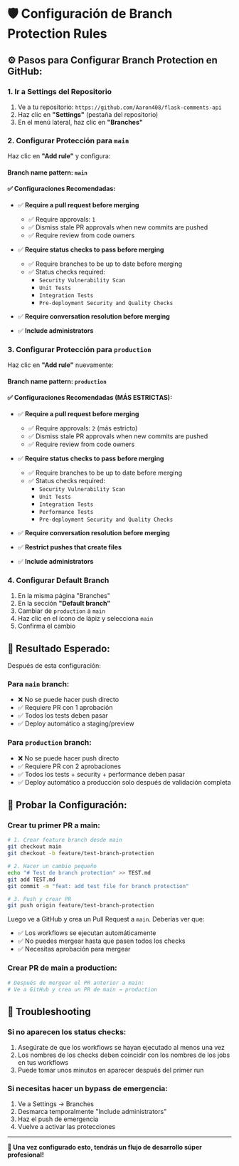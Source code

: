 # 🛡️ Configuración de Branch Protection Rules

## ⚙️ **Pasos para Configurar Branch Protection en GitHub:**

### **1. Ir a Settings del Repositorio**
1. Ve a tu repositorio: `https://github.com/Aaron408/flask-comments-api`
2. Haz clic en **"Settings"** (pestaña del repositorio)
3. En el menú lateral, haz clic en **"Branches"**

### **2. Configurar Protección para `main`**

Haz clic en **"Add rule"** y configura:

#### **Branch name pattern:** `main`

#### **✅ Configuraciones Recomendadas:**
- ✅ **Require a pull request before merging**
  - ✅ Require approvals: `1`
  - ✅ Dismiss stale PR approvals when new commits are pushed
  - ✅ Require review from code owners

- ✅ **Require status checks to pass before merging**
  - ✅ Require branches to be up to date before merging
  - ✅ Status checks required: 
    - `Security Vulnerability Scan`
    - `Unit Tests`
    - `Integration Tests`
    - `Pre-deployment Security and Quality Checks`

- ✅ **Require conversation resolution before merging**
- ✅ **Include administrators**

### **3. Configurar Protección para `production`**

Haz clic en **"Add rule"** nuevamente:

#### **Branch name pattern:** `production`

#### **✅ Configuraciones Recomendadas (MÁS ESTRICTAS):**
- ✅ **Require a pull request before merging**
  - ✅ Require approvals: `2` (más estricto)
  - ✅ Dismiss stale PR approvals when new commits are pushed
  - ✅ Require review from code owners

- ✅ **Require status checks to pass before merging**
  - ✅ Require branches to be up to date before merging
  - ✅ Status checks required:
    - `Security Vulnerability Scan`
    - `Unit Tests` 
    - `Integration Tests`
    - `Performance Tests`
    - `Pre-deployment Security and Quality Checks`

- ✅ **Require conversation resolution before merging**
- ✅ **Restrict pushes that create files**
- ✅ **Include administrators**

### **4. Configurar Default Branch**

1. En la misma página "Branches"
2. En la sección **"Default branch"**
3. Cambiar de `production` a `main`
4. Haz clic en el ícono de lápiz y selecciona `main`
5. Confirma el cambio

## 🎯 **Resultado Esperado:**

Después de esta configuración:

### **Para `main` branch:**
- ❌ No se puede hacer push directo
- ✅ Requiere PR con 1 aprobación
- ✅ Todos los tests deben pasar
- ✅ Deploy automático a staging/preview

### **Para `production` branch:**
- ❌ No se puede hacer push directo  
- ✅ Requiere PR con 2 aprobaciones
- ✅ Todos los tests + security + performance deben pasar
- ✅ Deploy automático a producción solo después de validación completa

## 📱 **Probar la Configuración:**

### **Crear tu primer PR a main:**
```bash
# 1. Crear feature branch desde main
git checkout main
git checkout -b feature/test-branch-protection

# 2. Hacer un cambio pequeño
echo "# Test de branch protection" >> TEST.md
git add TEST.md
git commit -m "feat: add test file for branch protection"

# 3. Push y crear PR
git push origin feature/test-branch-protection
```

Luego ve a GitHub y crea un Pull Request a `main`. Deberías ver que:
- ✅ Los workflows se ejecutan automáticamente
- ✅ No puedes mergear hasta que pasen todos los checks
- ✅ Necesitas aprobación para mergear

### **Crear PR de main a production:**
```bash
# Después de mergear el PR anterior a main:
# Ve a GitHub y crea un PR de main → production
```

## 🚨 **Troubleshooting**

### **Si no aparecen los status checks:**
1. Asegúrate de que los workflows se hayan ejecutado al menos una vez
2. Los nombres de los checks deben coincidir con los nombres de los jobs en tus workflows
3. Puede tomar unos minutos en aparecer después del primer run

### **Si necesitas hacer un bypass de emergencia:**
1. Ve a Settings → Branches
2. Desmarca temporalmente "Include administrators"
3. Haz el push de emergencia
4. Vuelve a activar las protecciones

---

**🎉 Una vez configurado esto, tendrás un flujo de desarrollo súper profesional!**
